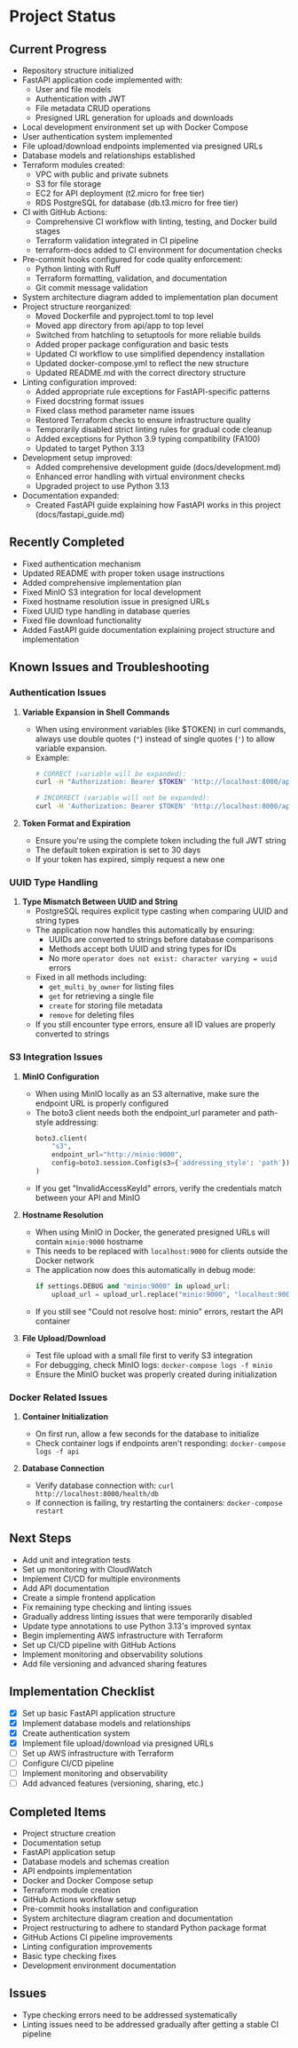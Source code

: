 # Project Status

## Current Progress
- Repository structure initialized
- FastAPI application code implemented with:
  - User and file models
  - Authentication with JWT
  - File metadata CRUD operations
  - Presigned URL generation for uploads and downloads
- Local development environment set up with Docker Compose
- User authentication system implemented
- File upload/download endpoints implemented via presigned URLs
- Database models and relationships established
- Terraform modules created:
  - VPC with public and private subnets
  - S3 for file storage
  - EC2 for API deployment (t2.micro for free tier)
  - RDS PostgreSQL for database (db.t3.micro for free tier)
- CI with GitHub Actions:
  - Comprehensive CI workflow with linting, testing, and Docker build stages
  - Terraform validation integrated in CI pipeline
  - terraform-docs added to CI environment for documentation checks
- Pre-commit hooks configured for code quality enforcement:
  - Python linting with Ruff
  - Terraform formatting, validation, and documentation
  - Git commit message validation
- System architecture diagram added to implementation plan document
- Project structure reorganized:
  - Moved Dockerfile and pyproject.toml to top level
  - Moved app directory from api/app to top level
  - Switched from hatchling to setuptools for more reliable builds
  - Added proper package configuration and basic tests
  - Updated CI workflow to use simplified dependency installation
  - Updated docker-compose.yml to reflect the new structure
  - Updated README.md with the correct directory structure
- Linting configuration improved:
  - Added appropriate rule exceptions for FastAPI-specific patterns
  - Fixed docstring format issues
  - Fixed class method parameter name issues
  - Restored Terraform checks to ensure infrastructure quality
  - Temporarily disabled strict linting rules for gradual code cleanup
  - Added exceptions for Python 3.9 typing compatibility (FA100)
  - Updated to target Python 3.13
- Development setup improved:
  - Added comprehensive development guide (docs/development.md)
  - Enhanced error handling with virtual environment checks
  - Upgraded project to use Python 3.13
- Documentation expanded:
  - Created FastAPI guide explaining how FastAPI works in this project (docs/fastapi_guide.md)

## Recently Completed
- Fixed authentication mechanism
- Updated README with proper token usage instructions
- Added comprehensive implementation plan
- Fixed MinIO S3 integration for local development
- Fixed hostname resolution issue in presigned URLs
- Fixed UUID type handling in database queries
- Fixed file download functionality
- Added FastAPI guide documentation explaining project structure and implementation

## Known Issues and Troubleshooting

### Authentication Issues
1. **Variable Expansion in Shell Commands**
   - When using environment variables (like $TOKEN) in curl commands, always use double quotes (`"`) instead of single quotes (`'`) to allow variable expansion.
   - Example:
     ```bash
     # CORRECT (variable will be expanded):
     curl -H "Authorization: Bearer $TOKEN" 'http://localhost:8000/api/v1/users/me'

     # INCORRECT (variable will not be expanded):
     curl -H 'Authorization: Bearer $TOKEN' 'http://localhost:8000/api/v1/users/me'
     ```

2. **Token Format and Expiration**
   - Ensure you're using the complete token including the full JWT string
   - The default token expiration is set to 30 days
   - If your token has expired, simply request a new one

### UUID Type Handling
1. **Type Mismatch Between UUID and String**
   - PostgreSQL requires explicit type casting when comparing UUID and string types
   - The application now handles this automatically by ensuring:
     - UUIDs are converted to strings before database comparisons
     - Methods accept both UUID and string types for IDs
     - No more `operator does not exist: character varying = uuid` errors
   - Fixed in all methods including:
     - `get_multi_by_owner` for listing files
     - `get` for retrieving a single file
     - `create` for storing file metadata
     - `remove` for deleting files
   - If you still encounter type errors, ensure all ID values are properly converted to strings

### S3 Integration Issues
1. **MinIO Configuration**
   - When using MinIO locally as an S3 alternative, make sure the endpoint URL is properly configured
   - The boto3 client needs both the endpoint_url parameter and path-style addressing:
     ```python
     boto3.client(
         "s3",
         endpoint_url="http://minio:9000",
         config=boto3.session.Config(s3={'addressing_style': 'path'})
     )
     ```
   - If you get "InvalidAccessKeyId" errors, verify the credentials match between your API and MinIO

2. **Hostname Resolution**
   - When using MinIO in Docker, the generated presigned URLs will contain `minio:9000` hostname
   - This needs to be replaced with `localhost:9000` for clients outside the Docker network
   - The application now does this automatically in debug mode:
     ```python
     if settings.DEBUG and "minio:9000" in upload_url:
         upload_url = upload_url.replace("minio:9000", "localhost:9000")
     ```
   - If you still see "Could not resolve host: minio" errors, restart the API container

3. **File Upload/Download**
   - Test file upload with a small file first to verify S3 integration
   - For debugging, check MinIO logs: `docker-compose logs -f minio`
   - Ensure the MinIO bucket was properly created during initialization

### Docker Related Issues
1. **Container Initialization**
   - On first run, allow a few seconds for the database to initialize
   - Check container logs if endpoints aren't responding: `docker-compose logs -f api`

2. **Database Connection**
   - Verify database connection with: `curl http://localhost:8000/health/db`
   - If connection is failing, try restarting the containers: `docker-compose restart`

## Next Steps
- Add unit and integration tests
- Set up monitoring with CloudWatch
- Implement CI/CD for multiple environments
- Add API documentation
- Create a simple frontend application
- Fix remaining type checking and linting issues
- Gradually address linting issues that were temporarily disabled
- Update type annotations to use Python 3.13's improved syntax
- Begin implementing AWS infrastructure with Terraform
- Set up CI/CD pipeline with GitHub Actions
- Implement monitoring and observability solutions
- Add file versioning and advanced sharing features

## Implementation Checklist
- [x] Set up basic FastAPI application structure
- [x] Implement database models and relationships
- [x] Create authentication system
- [x] Implement file upload/download via presigned URLs
- [ ] Set up AWS infrastructure with Terraform
- [ ] Configure CI/CD pipeline
- [ ] Implement monitoring and observability
- [ ] Add advanced features (versioning, sharing, etc.)

## Completed Items
- Project structure creation
- Documentation setup
- FastAPI application setup
- Database models and schemas creation
- API endpoints implementation
- Docker and Docker Compose setup
- Terraform module creation
- GitHub Actions workflow setup
- Pre-commit hooks installation and configuration
- System architecture diagram creation and documentation
- Project restructuring to adhere to standard Python package format
- GitHub Actions CI pipeline improvements
- Linting configuration improvements
- Basic type checking fixes
- Development environment documentation

## Issues
- Type checking errors need to be addressed systematically
- Linting issues need to be addressed gradually after getting a stable CI pipeline
